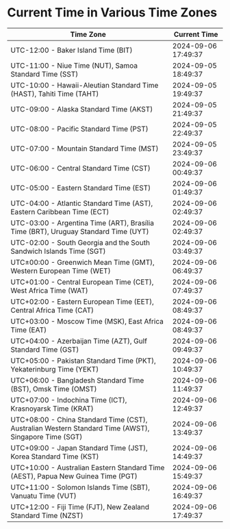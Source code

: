 # Current Time in Various Time Zones

| Time Zone | Current Time |
|-----------|--------------|
| UTC-12:00 - Baker Island Time (BIT) | 2024-09-06 17:49:37 |
| UTC-11:00 - Niue Time (NUT), Samoa Standard Time (SST) | 2024-09-05 18:49:37 |
| UTC-10:00 - Hawaii-Aleutian Standard Time (HAST), Tahiti Time (TAHT) | 2024-09-05 19:49:37 |
| UTC-09:00 - Alaska Standard Time (AKST) | 2024-09-05 21:49:37 |
| UTC-08:00 - Pacific Standard Time (PST) | 2024-09-05 22:49:37 |
| UTC-07:00 - Mountain Standard Time (MST) | 2024-09-05 23:49:37 |
| UTC-06:00 - Central Standard Time (CST) | 2024-09-06 00:49:37 |
| UTC-05:00 - Eastern Standard Time (EST) | 2024-09-06 01:49:37 |
| UTC-04:00 - Atlantic Standard Time (AST), Eastern Caribbean Time (ECT) | 2024-09-06 02:49:37 |
| UTC-03:00 - Argentina Time (ART), Brasília Time (BRT), Uruguay Standard Time (UYT) | 2024-09-06 02:49:37 |
| UTC-02:00 - South Georgia and the South Sandwich Islands Time (SGT) | 2024-09-06 03:49:37 |
| UTC±00:00 - Greenwich Mean Time (GMT), Western European Time (WET) | 2024-09-06 06:49:37 |
| UTC+01:00 - Central European Time (CET), West Africa Time (WAT) | 2024-09-06 07:49:37 |
| UTC+02:00 - Eastern European Time (EET), Central Africa Time (CAT) | 2024-09-06 08:49:37 |
| UTC+03:00 - Moscow Time (MSK), East Africa Time (EAT) | 2024-09-06 08:49:37 |
| UTC+04:00 - Azerbaijan Time (AZT), Gulf Standard Time (GST) | 2024-09-06 09:49:37 |
| UTC+05:00 - Pakistan Standard Time (PKT), Yekaterinburg Time (YEKT) | 2024-09-06 10:49:37 |
| UTC+06:00 - Bangladesh Standard Time (BST), Omsk Time (OMST) | 2024-09-06 11:49:37 |
| UTC+07:00 - Indochina Time (ICT), Krasnoyarsk Time (KRAT) | 2024-09-06 12:49:37 |
| UTC+08:00 - China Standard Time (CST), Australian Western Standard Time (AWST), Singapore Time (SGT) | 2024-09-06 13:49:37 |
| UTC+09:00 - Japan Standard Time (JST), Korea Standard Time (KST) | 2024-09-06 14:49:37 |
| UTC+10:00 - Australian Eastern Standard Time (AEST), Papua New Guinea Time (PGT) | 2024-09-06 15:49:37 |
| UTC+11:00 - Solomon Islands Time (SBT), Vanuatu Time (VUT) | 2024-09-06 16:49:37 |
| UTC+12:00 - Fiji Time (FJT), New Zealand Standard Time (NZST) | 2024-09-06 17:49:37 |
